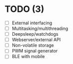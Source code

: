 # TODO (3)
- [ ] External interfacing
- [ ] Multitasking/multithreading
- [ ] Deepsleep/watchdogs
- [ ] Webserver/external API
- [ ] Non-volatile storage
- [ ] PWM signal generator
- [ ] BLE with mobile